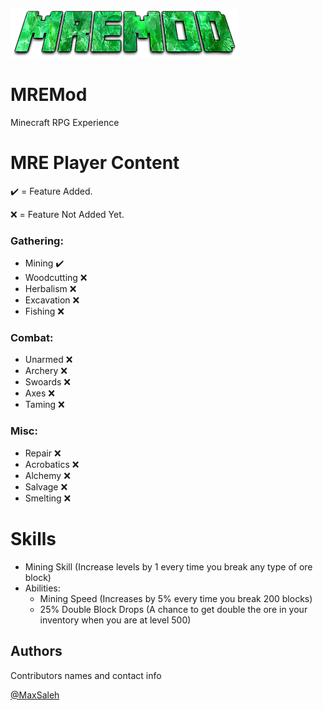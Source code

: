![GitHub Logo](/logo.png)

# MREMod
 Minecraft RPG Experience
  
# MRE Player Content

✔️ = Feature Added.

❌ = Feature Not Added Yet.
 
 ### Gathering: 
 - Mining ✔️
 - Woodcutting ❌
 -  Herbalism ❌
 -  Excavation ❌
 -  Fishing ❌
 
 ### Combat: 
 - Unarmed ❌
 - Archery ❌
 - Swoards ❌
 - Axes ❌
 - Taming ❌
 
 ### Misc:
 - Repair ❌
 - Acrobatics ❌
 - Alchemy ❌
 - Salvage ❌
 - Smelting ❌

# Skills

- Mining Skill (Increase levels by 1 every time you break any type of ore block)
- Abilities: 
  -  Mining Speed (Increases by 5% every time you break 200 blocks)
  -  25% Double Block Drops (A chance to get double the ore in your inventory when you are at level 500)

## Authors

Contributors names and contact info

 [@MaxSaleh](https://github.com/MaxSaleh)

